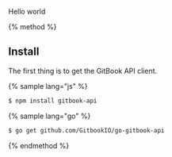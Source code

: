 Hello world

{% method %}

## Install <a id="install"></a>

The first thing is to get the GitBook API client.

{% sample lang="js" %}

```bash
$ npm install gitbook-api
```

{% sample lang="go" %}

```bash
$ go get github.com/GitbookIO/go-gitbook-api
```

{% endmethod %}
